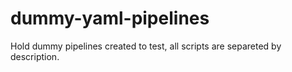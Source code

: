 # dummy-yaml-pipelines
Hold dummy pipelines created to test, all scripts are separeted by description.
